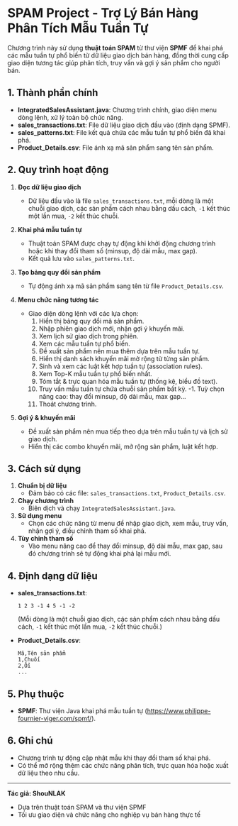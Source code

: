 # SPAM Project - Trợ Lý Bán Hàng Phân Tích Mẫu Tuần Tự

Chương trình này sử dụng **thuật toán SPAM** từ thư viện **SPMF** để khai phá các mẫu tuần tự phổ biến từ dữ liệu giao dịch bán hàng, đồng thời cung cấp giao diện tương tác giúp phân tích, truy vấn và gợi ý sản phẩm cho người bán.

## 1. Thành phần chính

- **IntegratedSalesAssistant.java**: Chương trình chính, giao diện menu dòng lệnh, xử lý toàn bộ chức năng.
- **sales_transactions.txt**: File dữ liệu giao dịch đầu vào (định dạng SPMF).
- **sales_patterns.txt**: File kết quả chứa các mẫu tuần tự phổ biến đã khai phá.
- **Product_Details.csv**: File ánh xạ mã sản phẩm sang tên sản phẩm.

## 2. Quy trình hoạt động

1. **Đọc dữ liệu giao dịch**  
   - Dữ liệu đầu vào là file `sales_transactions.txt`, mỗi dòng là một chuỗi giao dịch, các sản phẩm cách nhau bằng dấu cách, `-1` kết thúc một lần mua, `-2` kết thúc chuỗi.

2. **Khai phá mẫu tuần tự**  
   - Thuật toán SPAM được chạy tự động khi khởi động chương trình hoặc khi thay đổi tham số (minsup, độ dài mẫu, max gap).
   - Kết quả lưu vào `sales_patterns.txt`.

3. **Tạo bảng quy đổi sản phẩm**  
   - Tự động ánh xạ mã sản phẩm sang tên từ file `Product_Details.csv`.

4. **Menu chức năng tương tác**  
   - Giao diện dòng lệnh với các lựa chọn:
     1. Hiển thị bảng quy đổi mã sản phẩm.
     2. Nhập phiên giao dịch mới, nhận gợi ý khuyến mãi.
     3. Xem lịch sử giao dịch trong phiên.
     4. Xem các mẫu tuần tự phổ biến.
     5. Đề xuất sản phẩm nên mua thêm dựa trên mẫu tuần tự.
     6. Hiển thị danh sách khuyến mãi mở rộng từ từng sản phẩm.
     7. Sinh và xem các luật kết hợp tuần tự (association rules).
     8. Xem Top-K mẫu tuần tự phổ biến nhất.
     9. Tóm tắt & trực quan hóa mẫu tuần tự (thống kê, biểu đồ text).
     10. Truy vấn mẫu tuần tự chứa chuỗi sản phẩm bất kỳ.
     -1. Tuỳ chọn nâng cao: thay đổi minsup, độ dài mẫu, max gap...
     0. Thoát chương trình.

5. **Gợi ý & khuyến mãi**  
   - Đề xuất sản phẩm nên mua tiếp theo dựa trên mẫu tuần tự và lịch sử giao dịch.
   - Hiển thị các combo khuyến mãi, mở rộng sản phẩm, luật kết hợp.

## 3. Cách sử dụng

1. **Chuẩn bị dữ liệu**  
   - Đảm bảo có các file: `sales_transactions.txt`, `Product_Details.csv`.
2. **Chạy chương trình**  
   - Biên dịch và chạy `IntegratedSalesAssistant.java`.
3. **Sử dụng menu**  
   - Chọn các chức năng từ menu để nhập giao dịch, xem mẫu, truy vấn, nhận gợi ý, điều chỉnh tham số khai phá.
4. **Tùy chỉnh tham số**  
   - Vào menu nâng cao để thay đổi minsup, độ dài mẫu, max gap, sau đó chương trình sẽ tự động khai phá lại mẫu mới.

## 4. Định dạng dữ liệu

- **sales_transactions.txt**:  
  ```
  1 2 3 -1 4 5 -1 -2
  ```
  (Mỗi dòng là một chuỗi giao dịch, các sản phẩm cách nhau bằng dấu cách, `-1` kết thúc một lần mua, `-2` kết thúc chuỗi.)

- **Product_Details.csv**:  
  ```
  Mã,Tên sản phẩm
  1,Chuối
  2,Ổi
  ...
  ```

## 5. Phụ thuộc

- **SPMF**: Thư viện Java khai phá mẫu tuần tự (https://www.philippe-fournier-viger.com/spmf/).

## 6. Ghi chú

- Chương trình tự động cập nhật mẫu khi thay đổi tham số khai phá.
- Có thể mở rộng thêm các chức năng phân tích, trực quan hóa hoặc xuất dữ liệu theo nhu cầu.

---

**Tác giả: ShouNLAK**  
- Dựa trên thuật toán SPAM và thư viện SPMF  
- Tối ưu giao diện và chức năng cho nghiệp vụ bán hàng thực tế
